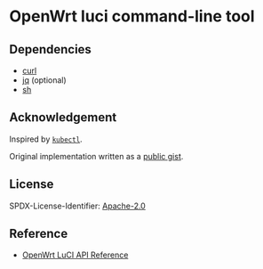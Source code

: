 # OpenWrt luci command-line tool

## Dependencies

- [curl](https://curl.haxx.se)
- [jq](https://stedolan.github.io/jqt) (optional)
- [sh](http://man7.org/linux/man-pages/man1/sh.1p.html)

## Acknowledgement

Inspired by [`kubectl`](https://kubernetes.io/docs/reference/kubectl).

Original implementation written as a [public gist](https://gist.github.com/oxr463/ba3af20541647ee613e47f0787168084).

## License

SPDX-License-Identifier: [Apache-2.0](LICENSE)

## Reference

- [OpenWrt LuCI API Reference](https://openwrt.github.io/luci/api/index.html)
 

